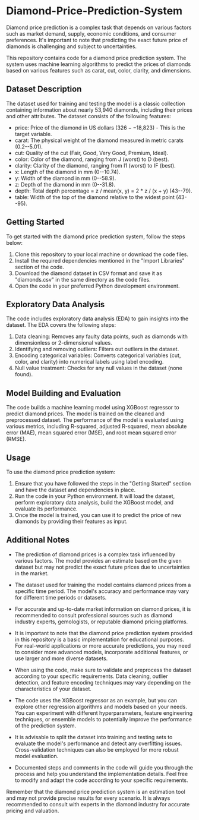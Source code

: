 # Diamond-Price-Prediction-System
Diamond price prediction is a complex task that depends on various factors such as market demand, supply, economic conditions, and consumer preferences. It's important to note that predicting the exact future price of diamonds is challenging and subject to uncertainties.

This repository contains code for a diamond price prediction system. The system uses machine learning algorithms to predict the prices of diamonds based on various features such as carat, cut, color, clarity, and dimensions.

## Dataset Description

The dataset used for training and testing the model is a classic collection containing information about nearly 53,940 diamonds, including their prices and other attributes. The dataset consists of the following features:

- price: Price of the diamond in US dollars ($326--$18,823) - This is the target variable.
- carat: The physical weight of the diamond measured in metric carats (0.2--5.01).
- cut: Quality of the cut (Fair, Good, Very Good, Premium, Ideal).
- color: Color of the diamond, ranging from J (worst) to D (best).
- clarity: Clarity of the diamond, ranging from I1 (worst) to IF (best).
- x: Length of the diamond in mm (0--10.74).
- y: Width of the diamond in mm (0--58.9).
- z: Depth of the diamond in mm (0--31.8).
- depth: Total depth percentage = z / mean(x, y) = 2 * z / (x + y) (43--79).
- table: Width of the top of the diamond relative to the widest point (43--95).

## Getting Started

To get started with the diamond price prediction system, follow the steps below:

1. Clone this repository to your local machine or download the code files.
2. Install the required dependencies mentioned in the "Import Libraries" section of the code.
3. Download the diamond dataset in CSV format and save it as "diamonds.csv" in the same directory as the code files.
4. Open the code in your preferred Python development environment.

## Exploratory Data Analysis

The code includes exploratory data analysis (EDA) to gain insights into the dataset. The EDA covers the following steps:

1. Data cleaning: Removes any faulty data points, such as diamonds with dimensionless or 2-dimensional values.
2. Identifying and removing outliers: Filters out outliers in the dataset.
3. Encoding categorical variables: Converts categorical variables (cut, color, and clarity) into numerical labels using label encoding.
4. Null value treatment: Checks for any null values in the dataset (none found).

## Model Building and Evaluation

The code builds a machine learning model using XGBoost regressor to predict diamond prices. The model is trained on the cleaned and preprocessed dataset. The performance of the model is evaluated using various metrics, including R-squared, adjusted R-squared, mean absolute error (MAE), mean squared error (MSE), and root mean squared error (RMSE).

## Usage

To use the diamond price prediction system:

1. Ensure that you have followed the steps in the "Getting Started" section and have the dataset and dependencies in place.
2. Run the code in your Python environment. It will load the dataset, perform exploratory data analysis, build the XGBoost model, and evaluate its performance.
3. Once the model is trained, you can use it to predict the price of new diamonds by providing their features as input.

## Additional Notes

- The prediction of diamond prices is a complex task influenced by various factors. The model provides an estimate based on the given dataset but may not predict the exact future prices due to uncertainties in the market.

- The dataset used for training the model contains diamond prices from a specific time period. The model's accuracy and performance may vary for different time periods or datasets.

- For accurate and up-to-date market information on diamond prices, it is recommended to consult professional sources such as diamond industry experts, gemologists, or reputable diamond pricing platforms.

- It is important to note that the diamond price prediction system provided in this repository is a basic implementation for educational purposes. For real-world applications or more accurate predictions, you may need to consider more advanced models, incorporate additional features, or use larger and more diverse datasets.

- When using the code, make sure to validate and preprocess the dataset according to your specific requirements. Data cleaning, outlier detection, and feature encoding techniques may vary depending on the characteristics of your dataset.

- The code uses the XGBoost regressor as an example, but you can explore other regression algorithms and models based on your needs. You can experiment with different hyperparameters, feature engineering techniques, or ensemble models to potentially improve the performance of the prediction system.

- It is advisable to split the dataset into training and testing sets to evaluate the model's performance and detect any overfitting issues. Cross-validation techniques can also be employed for more robust model evaluation.

- Documented steps and comments in the code will guide you through the process and help you understand the implementation details. Feel free to modify and adapt the code according to your specific requirements.

Remember that the diamond price prediction system is an estimation tool and may not provide precise results for every scenario. It is always recommended to consult with experts in the diamond industry for accurate pricing and valuation.
